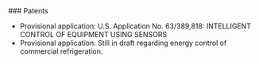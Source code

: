 <section markdown="1" id="patents">
### Patents

- Provisional application: U.S. Application No. 63/389,818: INTELLIGENT CONTROL OF EQUIPMENT USING SENSORS
- Provisional application: Still in draft regarding energy control of commercial refrigeration.

</section>

